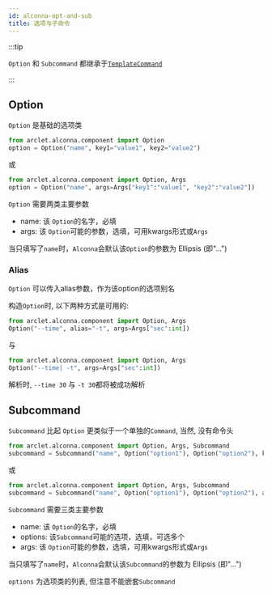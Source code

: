 ```yaml
---
id: alconna-opt-and-sub
title: 选项与子命令
---
```


:::tip

`Option` 和 `Subcommand` 都继承于[`TemplateCommand`](./alconna-template-command.md)

:::

## Option

`Option` 是基础的选项类
```python
from arclet.alconna.component import Option
option = Option("name", key1="value1", key2="value2")
```
或
```python
from arclet.alconna.component import Option, Args
option = Option("name", args=Args["key1":"value1", "key2":"value2"])
```

`Option` 需要两类主要参数
- name: 该 `Option`的名字，必填
- args: 该 `Option`可能的参数，选填，可用kwargs形式或`Args`

当只填写了`name`时，`Alconna`会默认该`Option`的参数为 Ellipsis (即"...")

### Alias
`Option` 可以传入alias参数，作为该option的选项别名

构造`Option`时, 以下两种方式是可用的:
```python
from arclet.alconna.component import Option, Args
Option("--time", alias="-t", args=Args["sec":int])
```
与
```python
from arclet.alconna.component import Option, Args
Option("--time| -t", args=Args["sec":int])
```
解析时, `--time 30` 与 `-t 30`都将被成功解析

## Subcommand

`Subcommand` 比起 `Option` 更类似于一个单独的`Command`, 当然, 没有命令头
```python
from arclet.alconna.component import Option, Args, Subcommand
subcommand = Subcommand("name", Option("option1"), Option("option2"), key1="value1", key2="value2")
```
或
```python
from arclet.alconna.component import Option, Args, Subcommand
subcommand = Subcommand("name", Option("option1"), Option("option2"), args=Args["key1":"value1", "key2":"value2"])
```

`Subcommand` 需要三类主要参数
- name: 该 `Option`的名字，必填
- options: 该`Subcommand`可能的选项，选填，可选多个
- args: 该 `Option`可能的参数，选填，可用kwargs形式或`Args`

当只填写了`name`时，`Alconna`会默认该`Subcommand`的参数为 Ellipsis (即"...")

`options` 为选项类的列表, 但注意不能嵌套`Subcommand`
